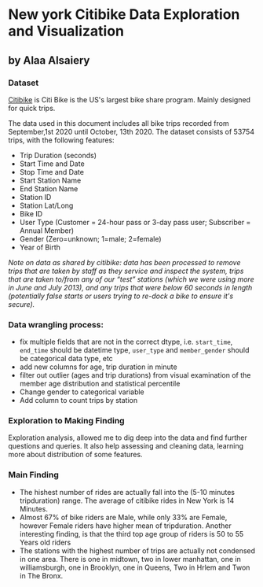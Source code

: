 # New york Citibike Data Exploration and Visualization
## by Alaa Alsaiery

### Dataset

[Citibike](https://www.citibikenyc.com/system-data) is Citi Bike is the US's largest bike share program. Mainly designed for quick trips.

The data used in this document includes all bike trips recorded from September,1st 2020 until October, 13th 2020. The dataset consists of 53754 trips, with the following features:

* Trip Duration (seconds)
* Start Time and Date
* Stop Time and Date
* Start Station Name
* End Station Name
* Station ID
* Station Lat/Long
* Bike ID
* User Type (Customer = 24-hour pass or 3-day pass user; Subscriber = Annual Member)
* Gender (Zero=unknown; 1=male; 2=female)
* Year of Birth

*Note on data as shared by citibike: data has been processed to remove trips that are taken by staff as they service and inspect the system, trips that are taken to/from any of our “test” stations (which we were using more in June and July 2013), and any trips that were below 60 seconds in length (potentially false starts or users trying to re-dock a bike to ensure it's secure).*

### Data wrangling process:
- fix multiple fields that are not in the correct dtype, i.e. `start_time`, `end_time` should be datetime type, `user_type` and `member_gender` should be categorical data type, etc
- add new columns for age, trip duration in minute
- filter out outlier (ages and trip durations) from visual examination of the member age distribution and statistical percentile
- Change gender to categorical variable 
- Add column to count trips by station


### Exploration to Making Finding

Exploration analysis, allowed me to dig deep into the data and find further questions and queries. It also help assessing and cleaning data, learning more about distribution of some features. 

### Main Finding

* The hishest number of rides are actually fall into the (5-10 minutes tripduration) range. The average of citibike rides in New York is 14 Minutes.
* Almost 67% of bike riders are Male, while only 33% are Female, however Female riders have higher mean of tripduration. Another interesting finding, is that the third top age group of riders is 50 to 55 Years old riders
* The stations with the highest number of trips are actually not condensed in one area. There is one in midtown, two in lower manhattan, one in williamsburgh, one in Brooklyn, one in Queens, Two in Hrlem and Twon in The Bronx.